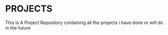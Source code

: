 # PROJECTS
This Is A Project Repository containing all the projects i have done or will do in the future
